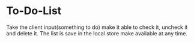 # To-Do-List
Take the client input(something to do) make it able to check it, uncheck  it and delete it. The list is save in the local store make available at any time. 
